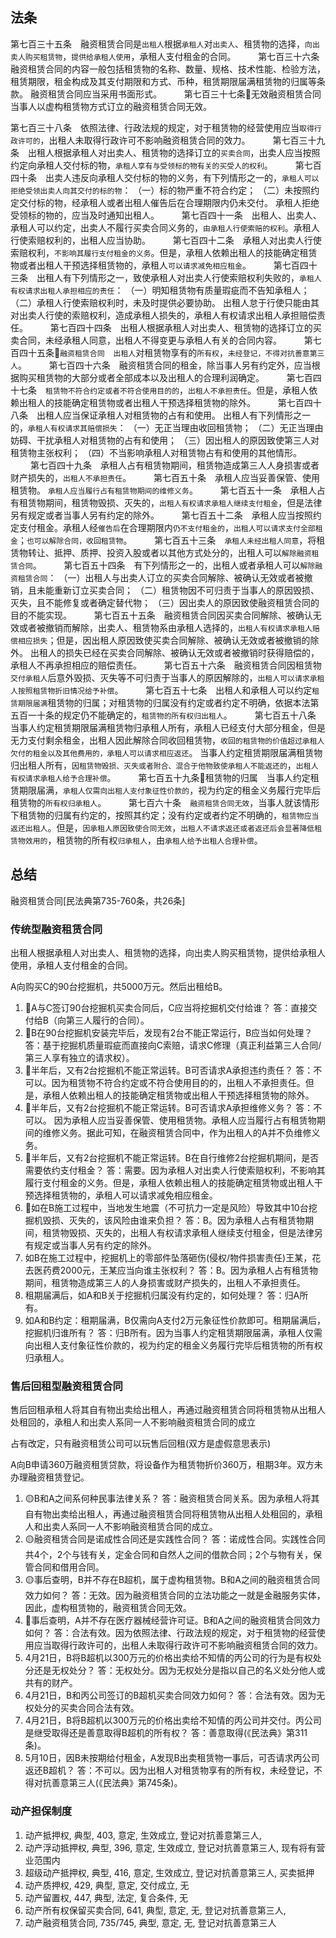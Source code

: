## 法条
第七百三十五条　融资租赁合同是`出租人`根据`承租人`对`出卖人`、租赁物的选择，`向出卖人购买租赁物`，`提供给承租人使用`，承租人支付租金的合同。
　　
第七百三十六条　融资租赁合同的内容一般包括租赁物的名称、数量、规格、技术性能、检验方法，租赁期限，租金构成及其支付期限和方式、币种，租赁期限届满租赁物的归属等条款。
融资租赁合同应当采用书面形式。
　　
第七百三十七条💛无效融资租赁合同　当事人以虚构租赁物方式订立的融资租赁合同无效。

第七百三十八条　依照法律、行政法规的规定，对于租赁物的经营使用应当`取得行政许可的`，出租人未取得行政许可不影响融资租赁合同的效力。
　　
第七百三十九条　出租人根据承租人对出卖人、租赁物的选择订立的`买卖合同`，出卖人应当按照约定向承租人交付标的物，`承租人享有与受领标的物有关的买受人的权利`。
　　
第七百四十条　出卖人违反向承租人交付标的物的义务，有下列情形之一的，`承租人可以拒绝受领出卖人向其交付的标的物`：
（一）标的物严重不符合约定；
（二）未按照约定交付标的物，经承租人或者出租人催告后在合理期限内仍未交付。
承租人拒绝受领标的物的，应当及时通知出租人。
　　
第七百四十一条　出租人、出卖人、承租人可以约定，出卖人不履行买卖合同义务的，`由承租人行使索赔的权利`。承租人行使索赔权利的，出租人应当协助。
　　
第七百四十二条　承租人对出卖人行使索赔权利，`不影响其履行支付租金的义务`。但是，承租人依赖出租人的技能确定租赁物或者出租人干预选择租赁物的，承租人`可以请求减免相应租金`。
　　
第七百四十三条　出租人有下列情形之一，致使承租人对出卖人行使索赔权利失败的，`承租人有权请求出租人承担相应的责任`：
（一）明知租赁物有质量瑕疵而不告知承租人；
（二）承租人行使索赔权利时，未及时提供必要协助。
出租人怠于行使只能由其对出卖人行使的索赔权利，造成承租人损失的，承租人有权请求出租人承担赔偿责任。
　　
第七百四十四条　出租人根据承租人对出卖人、租赁物的选择订立的买卖合同，未经承租人同意，出租人不得变更与承租人有关的合同内容。
　　
第七百四十五条🔴`融资租赁合同`　`出租人`对租赁物享有的`所有权`，`未经登记，不得对抗善意第三人`。
　　
第七百四十六条　融资租赁合同的租金，除当事人另有约定外，应当根据购买租赁物的大部分或者全部成本以及出租人的合理利润确定。
　　
第七百四十七条　`租赁物不符合约定或者不符合使用目的的`，`出租人不承担责任`。但是，承租人依赖出租人的技能确定租赁物或者出租人干预选择租赁物的除外。
　　
第七百四十八条　出租人应当保证承租人对租赁物的占有和使用。
出租人有下列情形之一的，`承租人有权请求其赔偿损失`：
（一）无正当理由收回租赁物；
（二）无正当理由妨碍、干扰承租人对租赁物的占有和使用；
（三）因出租人的原因致使第三人对租赁物主张权利；
（四）不当影响承租人对租赁物占有和使用的其他情形。
　　
第七百四十九条　承租人占有租赁物期间，租赁物造成第三人人身损害或者财产损失的，`出租人不承担责任`。
　　
第七百五十条　承租人应当妥善保管、使用租赁物。
`承租人应当履行占有租赁物期间的维修义务`。
　　
第七百五十一条　承租人占有租赁物期间，租赁物毁损、灭失的，`出租人有权请求承租人继续支付租金`，但是法律另有规定或者当事人另有约定的除外。
　　
第七百五十二条　承租人应当按照约定支付租金。承租人经`催告后`在合理期限内`仍不支付租金的`，`出租人可以请求支付全部租金`；`也可以解除合同，收回租赁物`。
　　
第七百五十三条　`承租人未经出租人同意`，将租赁物转让、抵押、质押、投资入股或者以其他方式处分的，出租人可以`解除融资租赁合同`。
　　
第七百五十四条　有下列情形之一的，出租人或者承租人可以`解除融资租赁合同`：
（一）出租人与出卖人订立的买卖合同解除、被确认无效或者被撤销，且未能重新订立买卖合同；
（二）租赁物因不可归责于当事人的原因毁损、灭失，且不能修复或者确定替代物；
（三）因出卖人的原因致使融资租赁合同的目的不能实现。
　　
第七百五十五条　融资租赁合同因买卖合同解除、被确认无效或者被撤销而解除，出卖人、租赁物系由承租人选择的，`出租人有权请求承租人赔偿相应损失`；但是，因出租人原因致使买卖合同解除、被确认无效或者被撤销的除外。
出租人的损失已经在买卖合同解除、被确认无效或者被撤销时获得赔偿的，承租人不再承担相应的赔偿责任。
　　
第七百五十六条　融资租赁合同因租赁物`交付承租人`后意外毁损、灭失等不可归责于当事人的原因解除的，`出租人可以请求承租人按照租赁物折旧情况给予补偿`。
　　
第七百五十七条　出租人和承租人可以约定`租赁期限届满`租赁物的归属；对租赁物的归属没有约定或者约定不明确，依据本法第五百一十条的规定仍不能确定的，`租赁物的所有权归出租人`。
　　
第七百五十八条　当事人约定租赁期限届满租赁物归承租人所有，承租人已经支付大部分租金，但是无力支付剩余租金，出租人因此解除合同收回租赁物，`收回的租赁物的价值超过承租人欠付的租金以及其他费用的，承租人可以请求相应返还`。
当事人约定租赁期限届满租赁物归出租人所有，`因租赁物毁损、灭失或者附合、混合于他物致使承租人不能返还的`，`出租人有权请求承租人给予合理补偿`。
　　
第七百五十九条💛租赁物的归属　当事人约定租赁期限届满，`承租人仅需向出租人支付象征性价款的`，视为约定的租金义务履行完毕后租赁物的`所有权归承租人`。
　　
第七百六十条　`融资租赁合同无效`，当事人就该情形下租赁物的归属有约定的，按照其约定；没有约定或者约定不明确的，`租赁物应当返还出租人`。但是，`因承租人原因致使合同无效`，`出租人不请求返还或者返还后会显著降低租赁物效用的`，租赁物的所有权`归承租人`，由`承租人给予出租人合理补偿`。

## 总结
融资租赁合同[民法典第735-760条，共26条]




### 传统型融资租赁合同

出租人根据承租人对出卖人、租赁物的选择，向出卖人购买租赁物，提供给承租人使用，承租人支付租金的合同。


A向购买C的90台挖掘机，共5000万元。然后出租给B。

1. 🔴A与C签订90台挖掘机买卖合同后，C应当将挖掘机交付给谁？
答：直接交付给B（向第三人履行的合同）。
1. 🔴B在90台挖掘机安装完毕后，发现有2台不能正常运行，B应当如何处理？
答：基于挖掘机质量瑕疵而直接向C索赔，请求C修理（真正利益第三人合同/第三人享有独立的请求权）。
1. 🔴半年后，又有2台挖掘机不能正常运转。B可否请求A承担违约责任？
答：不可以。因为租赁物不符合约定或不符合使用目的的，出租人不承担责任。但是，承租人依赖出租人的技能确定租赁物或出租人干预选择租赁物的除外。
1. 🔴半年后，又有2台挖掘机不能正常运转。B可否请求A承担维修义务？
答：不可以。
因为承租人应当妥善保管、使用租赁物。承租人应当履行占有租赁物期间的维修义务。据此可知，在融资租赁合同中，作为出租人的A并不负维修义务。
1. 🔴半年后，又有2台挖掘机不能正常运转。B在自行维修2台挖掘机期间，是否需要依约支付租金？
答：需要。因为承租人对出卖人行使索赔权利，不影响其履行支付租金的义务。但是，承租人依赖出租人的技能确定租赁物或出租人干预选择租赁物的，承租人可以请求减免相应租金。
1. 🔴如在B施工过程中，当地发生地震（不可抗力一定是风险）导致其中10台挖掘机毁损、灭失的，该风险由谁来负担？
答：B。因为承租人占有租赁物期间，租赁物毁损、灭失的，出租人有权请求承租人继续支付租金，但是法律另有规定或当事人另有约定的除外。
1. 如B在施工过程中，挖掘机上的零部件坠落砸伤(侵权/物件损害责任)王某，花去医药费2000元，王某应当向谁主张权利？
答：B。因为承租人占有租赁物期间，租赁物造成第三人的人身损害或财产损失的，出租人不承担责任。
1. 租期届满后，如A和B关于挖掘机归属没有约定的，如何处理？
答：归A所有。
1. 如A和B约定：租期届满，B仅需向A支付2万元象征性价款即可。租期届满后，挖掘机归谁所有？
答：归B所有。因为当事人约定租赁期限届满，承租人仅需向出租人支付象征性价款的，视为约定的租金义务履行完毕后租赁物的所有权归承租人。


### 售后回租型融资租赁合同
售后回租承租人将其自有物出卖给出租人，再通过融资租赁合同将租赁物从出租人处租回的，承租人和出卖人系同一人不影响融资租赁合同的成立

占有改定，只有融资租赁公司可以玩售后回租(双方是虚假意思表示)

A向B申请360万融资租赁贷款，将设备作为租赁物折价360万，租期3年。双方未办理融资租赁登记。

1. 🟡B和A之间系何种民事法律关系？
答：融资租赁合同关系。因为承租人将其自有物出卖给出租人，再通过融资租赁合同将租赁物从出租人处租回的，承租人和出卖人系同一人不影响融资租赁合同的成立。
2. 🟡融资租赁合同是诺成性合同还是实践性合同？
答：诺成性合同。实践性合同共4个，2个与钱有关，定金合同和自然人之间的借款合同；2个与物有关，保管合同和借用合同。
3. 🟡事后查明，B并不存在B超机，属于虚构租赁物。B和A之间的融资租赁合同效力如何？
答：无效。因为融资租赁合同的立法功能之一就是金融服务实体，因此，虚构租赁物的，融资租赁合同无效。
4. 🔴事后查明，A并不存在医疗器械经营许可证。B和A之间的融资租赁合同效力如何？
答：合法有效。因为依照法律、行政法规的规定，对于租赁物的经营使用应当取得行政许可的，出租人未取得行政许可不影响融资租赁合同的效力。
5. 4月21日，B将B超机以300万元的价格出卖给不知情的丙公司的行为是有权处分还是无权处分？
答：无权处分。因为无权处分是指以自己的名义处分他人或共有的财产。
6. 4月21日，B和丙公司签订的B超机买卖合同效力如何？
答：合法有效。因为无权处分的买卖合同合法有效。
7. 4月21日，B将B超机以300万元的价格出卖给不知情的丙公司并交付。丙公司是继受取得还是善意取得B超机的所有权？
答：善意取得(《民法典》第311条)。
8. 5月10日，因B未按期给付租金，A发现B出卖租赁物一事后，可否请求丙公司返还B超机？
答：不可以。因为出租人对租赁物享有的所有权，未经登记，不得对抗善意第三人(《民法典》第745条)。




### 动产担保制度


1. 动产抵押权, 典型, 403, 意定, 生效成立, 登记对抗善意第三人, 
2. 动产浮动抵押权, 典型, 396, 意定, 生效成立, 登记对抗善意第三人, 现有将有营业范围内
3. 超级动产抵押权, 典型, 416, 意定, 生效成立, 登记对抗善意第三人, 买卖抵押
4. 动产质押权, 429, 典型, 意定, 交付成立, 无
5. 动产留置权, 447, 典型, 法定, 复合条件, 无
6. 动产所有权保留买卖合同, 641, 典型, 意定, 无, 登记对抗善意第三人,
7. 动产融资租赁合同, 735/745, 典型, 意定, 无, 登记对抗善意第三人

